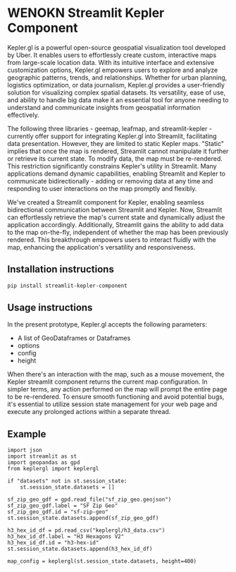 # WENOKN Streamlit Kepler Component

Kepler.gl is a powerful open-source geospatial visualization tool developed by Uber. It enables users to effortlessly
create custom, interactive maps from large-scale location data. With its intuitive interface and extensive customization
options, Kepler.gl empowers users to explore and analyze geographic patterns, trends, and relationships. Whether for
urban planning, logistics optimization, or data journalism, Kepler.gl provides a user-friendly solution for visualizing
complex spatial datasets. Its versatility, ease of use, and ability to handle big data make it an essential tool for
anyone needing to understand and communicate insights from geospatial information effectively.

The following three libraries - geemap, leafmap, and streamlit-kepler - currently offer support for integrating
Kepler.gl into Streamlit, facilitating data presentation. However, they are limited to static Kepler maps. "Static"
implies that once the map is rendered, Streamlit cannot manipulate it further or retrieve its current state. To modify
data, the map must be re-rendered. This restriction significantly constrains Kepler's utility in Streamlit. Many
applications demand dynamic capabilities, enabling Streamlit and Kepler to communicate bidirectionally - adding or
removing data at any time and responding to user interactions on the map promptly and flexibly.

We've created a Streamlit component for Kepler, enabling seamless bidirectional communication between Streamlit and
Kepler. Now, Streamlit can effortlessly retrieve the map's current state and dynamically adjust the application
accordingly. Additionally, Streamlit gains the ability to add data to the map on-the-fly, independent of whether the map
has been previously rendered. This breakthrough empowers users to interact fluidly with the map, enhancing the
application's versatility and responsiveness.

## Installation instructions

```sh
pip install streamlit-kepler-component
```

## Usage instructions

In the present prototype, Kepler.gl accepts the following parameters:
* A list of GeoDataframes or Dataframes
* options
* config
* height

When there's an interaction with the map, such as a mouse movement, the Kepler streamlit component returns the current map configuration. In simpler terms, any action performed on the map will prompt the entire page to be re-rendered. To ensure smooth functioning and avoid potential bugs, it's essential to utilize session state management for your web page and execute any prolonged actions within a separate thread.

## Example

```
import json
import streamlit as st
import geopandas as gpd
from keplergl import keplergl

if "datasets" not in st.session_state:
    st.session_state.datasets = []

sf_zip_geo_gdf = gpd.read_file("sf_zip_geo.geojson")
sf_zip_geo_gdf.label = "SF Zip Geo"
sf_zip_geo_gdf.id = "sf-zip-geo"
st.session_state.datasets.append(sf_zip_geo_gdf)

h3_hex_id_df = pd.read_csv("keplergl/h3_data.csv")
h3_hex_id_df.label = "H3 Hexagons V2"
h3_hex_id_df.id = "h3-hex-id"
st.session_state.datasets.append(h3_hex_id_df)

map_config = keplergl(st.session_state.datasets, height=400)

```

